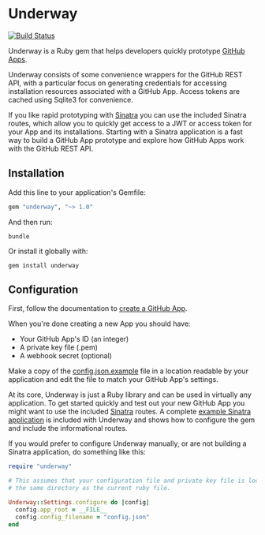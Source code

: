 # Underway

[![Build Status](https://travis-ci.org/jamesmartin/underway.svg?branch=master)](https://travis-ci.org/jamesmartin/underway)

Underway is a Ruby gem that helps developers quickly prototype [GitHub
Apps](https://developer.github.com/apps/).

Underway consists of some convenience wrappers for the GitHub REST API, with a
particular focus on generating credentials for accessing installation resources
associated with a GitHub App. Access tokens are cached using Sqlite3 for
convenience.

If you like rapid prototyping with [Sinatra](http://sinatrarb.com) you can use
the included Sinatra routes, which allow you to quickly get access to a JWT or
access token for your App and its installations. Starting with a Sinatra
application is a fast way to build a GitHub App prototype and explore how
GitHub Apps work with the GitHub REST API.

## Installation

Add this line to your application's Gemfile:

```ruby
gem "underway", "~> 1.0"
```

And then run:

```
bundle
```

Or install it globally with:

```
gem install underway
```

## Configuration

First, follow the documentation to [create a GitHub
App](https://developer.github.com/apps/building-github-apps/creating-a-github-app/).

When you're done creating a new App you should have:

- Your GitHub App's ID (an integer)
- A private key file (.pem)
- A webhook secret (optional)

Make a copy of the
[config.json.example](https://github.com/jamesmartin/underway/blob/master/config.json.example)
file in a location readable by your application and edit the file to match your
GitHub App's settings.

At its core, Underway is just a Ruby library and can be used in virtually any
application.  To get started quickly and test out your new GitHub App you might
want to use the included [Sinatra](http://sinatrarb.com) routes. A complete
[example Sinatra
application](https://github.com/jamesmartin/underway/blob/master/example/app.rb)
is included with Underway and shows how to configure the gem and include the
informational routes.


If you would prefer to configure Underway manually, or are not building a
Sinatra application, do something like this:

```ruby
require "underway"

# This assumes that your configuration file and private key file is located in
# the same directory as the current ruby file.

Underway::Settings.configure do |config|
  config.app_root = __FILE__
  config.config_filename = "config.json"
end
```
